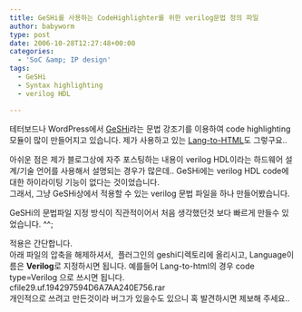 ```yaml
---
title: GeSHi를 사용하는 CodeHighlighter를 위한 verilog문법 정의 파일
author: babyworm
type: post
date: 2006-10-28T12:27:48+00:00
categories:
  - 'SoC &amp; IP design'
tags:
  - GeSHi
  - Syntax highlighting
  - verilog HDL

---
```

테터보드나 WordPress에서 [GeSHi][1]라는 문법 강조기를 이용하여 code highlighting 모듈이 많이 만들어지고 있습니다. 제가 사용하고 있는 [Lang-to-HTML][2]도 그렇구요..

아쉬운 점은 제가 블로그상에 자주 포스팅하는 내용이 verilog HDL이라는 하드웨어 설계/기술 언어를 사용해서 설명되는 경우가 많은데.. GeSHi에는 verilog HDL code에 대한 하이라이팅 기능이 없다는 것이었습니다.  
그래서, 그냥 GeSHi상에서 적용할 수 있는 verilog 문법 파일을 하나 만들어봤습니다. 

GeSHi의 문법파일 지정 방식이 직관적이어서 처음 생각했던것 보다 빠르게 만들수 있었습니다. ^^;

적용은 간단합니다.  
아래 파일의 압축을 해제하셔서, &nbsp;플러그인의 geshi디렉토리에 올리시고, Language이름은 **Verilog**로 지정하시면 됩니다. 예를들어 Lang-to-html의 경우 code type=Verilog 으로 쓰시면 됩니다.  
 cfile29.uf.194297594D6A7AA240E756.rar</a>  
개인적으로 쓰려고 만든것이라 버그가 있을수도 있으니 혹 발견하시면 제보해 주세요..

 [1]: http://qbnz.com/highlighter/
 [2]: http://www.kornuri.com/blog/entry/태터툴즈-플러그인-Languages-To-Html-각종-프로그래밍-소스-하이라이팅
